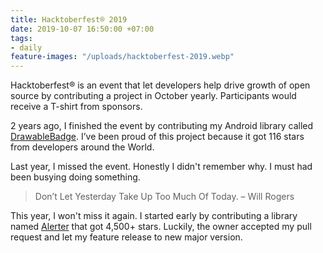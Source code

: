 ```yaml
---
title: Hacktoberfest® 2019
date: 2019-10-07 16:50:00 +07:00
tags:
- daily
feature-images: "/uploads/hacktoberfest-2019.webp"
---
```


Hacktoberfest® is an event that let developers help drive growth of open source by contributing a project in October yearly. Participants would receive a T-shirt from sponsors.

2 years ago, I finished the event by contributing my Android library called [DrawableBadge](https://github.com/minibugdev/DrawableBadge). I’ve been proud of this project because it got 116 stars from developers around the World.

Last year, I missed the event. Honestly I didn't remember why. I must had been busying doing something.

> Don’t Let Yesterday Take Up Too Much Of Today. – Will Rogers

This year, I won't miss it again. I started early by contributing a library named [Alerter](https://github.com/Tapadoo/Alerter) that got 4,500+ stars. Luckily, the owner accepted my pull request and let my feature release to new major version.